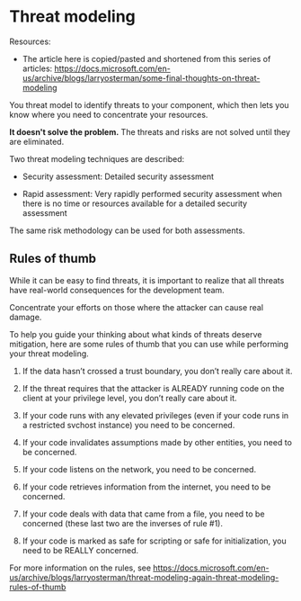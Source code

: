# Threat modeling

Resources:

- The article here is copied/pasted and shortened from this series of articles: https://docs.microsoft.com/en-us/archive/blogs/larryosterman/some-final-thoughts-on-threat-modeling

You threat model to identify threats to your component, which then lets you know where you need to concentrate your resources.

<b>It doesn't solve the problem.</b> The threats and risks are not solved until they are eliminated.

Two threat modeling techniques are described:

- Security assessment: Detailed security assessment

- Rapid assessment: Very rapidly performed security assessment when there is no time or resources available for a detailed security assessment

The same risk methodology can be used for both assessments.

## Rules of thumb

While it can be easy to find threats, it is important to realize that all threats have real-world consequences for the development team.

Concentrate your efforts on those where the attacker can cause real damage.

To help you guide your thinking about what kinds of threats deserve mitigation, here are some rules of thumb that you can use while performing your threat modeling.

1. If the data hasn’t crossed a trust boundary, you don’t really care about it.

2. If the threat requires that the attacker is ALREADY running code on the client at your privilege level, you don’t really care about it.

3. If your code runs with any elevated privileges (even if your code runs in a restricted svchost instance) you need to be concerned.

4. If your code invalidates assumptions made by other entities, you need to be concerned.

5. If your code listens on the network, you need to be concerned.

6. If your code retrieves information from the internet, you need to be concerned.

7. If your code deals with data that came from a file, you need to be concerned (these last two are the inverses of rule #1).

8. If your code is marked as safe for scripting or safe for initialization, you need to be REALLY concerned.

For more information on the rules, see https://docs.microsoft.com/en-us/archive/blogs/larryosterman/threat-modeling-again-threat-modeling-rules-of-thumb
